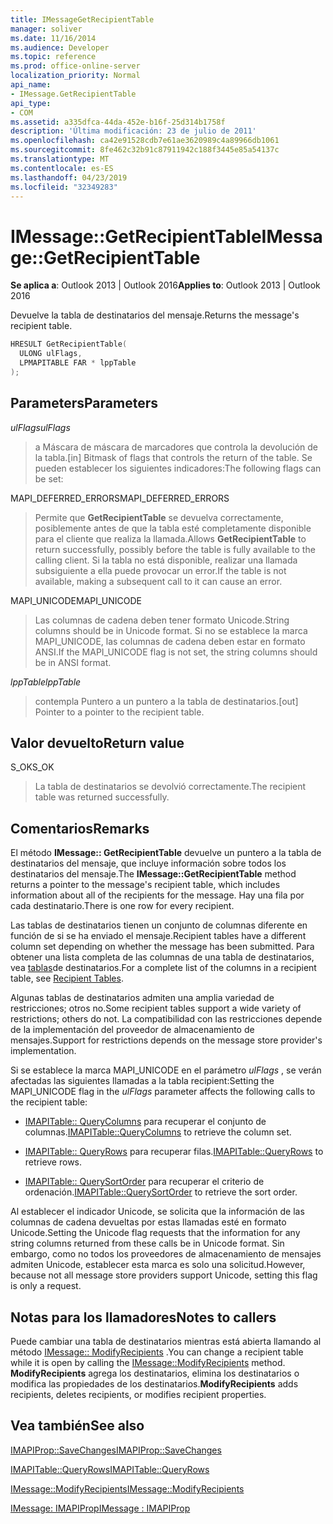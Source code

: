 ```yaml
---
title: IMessageGetRecipientTable
manager: soliver
ms.date: 11/16/2014
ms.audience: Developer
ms.topic: reference
ms.prod: office-online-server
localization_priority: Normal
api_name:
- IMessage.GetRecipientTable
api_type:
- COM
ms.assetid: a335dfca-44da-452e-b16f-25d314b1758f
description: 'Última modificación: 23 de julio de 2011'
ms.openlocfilehash: ca42e91528cdb7e61ae3620989c4a89966db1061
ms.sourcegitcommit: 8fe462c32b91c87911942c188f3445e85a54137c
ms.translationtype: MT
ms.contentlocale: es-ES
ms.lasthandoff: 04/23/2019
ms.locfileid: "32349283"
---
```

# <a name="imessagegetrecipienttable"></a><span data-ttu-id="57287-103">IMessage::GetRecipientTable</span><span class="sxs-lookup"><span data-stu-id="57287-103">IMessage::GetRecipientTable</span></span>

  
  
<span data-ttu-id="57287-104">**Se aplica a**: Outlook 2013 | Outlook 2016</span><span class="sxs-lookup"><span data-stu-id="57287-104">**Applies to**: Outlook 2013 | Outlook 2016</span></span> 
  
<span data-ttu-id="57287-105">Devuelve la tabla de destinatarios del mensaje.</span><span class="sxs-lookup"><span data-stu-id="57287-105">Returns the message's recipient table.</span></span>
  
```cpp
HRESULT GetRecipientTable(
  ULONG ulFlags,
  LPMAPITABLE FAR * lppTable
);
```

## <a name="parameters"></a><span data-ttu-id="57287-106">Parameters</span><span class="sxs-lookup"><span data-stu-id="57287-106">Parameters</span></span>

 <span data-ttu-id="57287-107">_ulFlags_</span><span class="sxs-lookup"><span data-stu-id="57287-107">_ulFlags_</span></span>
  
> <span data-ttu-id="57287-108">a Máscara de máscara de marcadores que controla la devolución de la tabla.</span><span class="sxs-lookup"><span data-stu-id="57287-108">[in] Bitmask of flags that controls the return of the table.</span></span> <span data-ttu-id="57287-109">Se pueden establecer los siguientes indicadores:</span><span class="sxs-lookup"><span data-stu-id="57287-109">The following flags can be set:</span></span>
    
<span data-ttu-id="57287-110">MAPI_DEFERRED_ERRORS</span><span class="sxs-lookup"><span data-stu-id="57287-110">MAPI_DEFERRED_ERRORS</span></span> 
  
> <span data-ttu-id="57287-111">Permite que **GetRecipientTable** se devuelva correctamente, posiblemente antes de que la tabla esté completamente disponible para el cliente que realiza la llamada.</span><span class="sxs-lookup"><span data-stu-id="57287-111">Allows **GetRecipientTable** to return successfully, possibly before the table is fully available to the calling client.</span></span> <span data-ttu-id="57287-112">Si la tabla no está disponible, realizar una llamada subsiguiente a ella puede provocar un error.</span><span class="sxs-lookup"><span data-stu-id="57287-112">If the table is not available, making a subsequent call to it can cause an error.</span></span> 
    
<span data-ttu-id="57287-113">MAPI_UNICODE</span><span class="sxs-lookup"><span data-stu-id="57287-113">MAPI_UNICODE</span></span> 
  
> <span data-ttu-id="57287-114">Las columnas de cadena deben tener formato Unicode.</span><span class="sxs-lookup"><span data-stu-id="57287-114">String columns should be in Unicode format.</span></span> <span data-ttu-id="57287-115">Si no se establece la marca MAPI_UNICODE, las columnas de cadena deben estar en formato ANSI.</span><span class="sxs-lookup"><span data-stu-id="57287-115">If the MAPI_UNICODE flag is not set, the string columns should be in ANSI format.</span></span>
    
 <span data-ttu-id="57287-116">_lppTable_</span><span class="sxs-lookup"><span data-stu-id="57287-116">_lppTable_</span></span>
  
> <span data-ttu-id="57287-117">contempla Puntero a un puntero a la tabla de destinatarios.</span><span class="sxs-lookup"><span data-stu-id="57287-117">[out] Pointer to a pointer to the recipient table.</span></span>
    
## <a name="return-value"></a><span data-ttu-id="57287-118">Valor devuelto</span><span class="sxs-lookup"><span data-stu-id="57287-118">Return value</span></span>

<span data-ttu-id="57287-119">S_OK</span><span class="sxs-lookup"><span data-stu-id="57287-119">S_OK</span></span> 
  
> <span data-ttu-id="57287-120">La tabla de destinatarios se devolvió correctamente.</span><span class="sxs-lookup"><span data-stu-id="57287-120">The recipient table was returned successfully.</span></span>
    
## <a name="remarks"></a><span data-ttu-id="57287-121">Comentarios</span><span class="sxs-lookup"><span data-stu-id="57287-121">Remarks</span></span>

<span data-ttu-id="57287-122">El método **IMessage:: GetRecipientTable** devuelve un puntero a la tabla de destinatarios del mensaje, que incluye información sobre todos los destinatarios del mensaje.</span><span class="sxs-lookup"><span data-stu-id="57287-122">The **IMessage::GetRecipientTable** method returns a pointer to the message's recipient table, which includes information about all of the recipients for the message.</span></span> <span data-ttu-id="57287-123">Hay una fila por cada destinatario.</span><span class="sxs-lookup"><span data-stu-id="57287-123">There is one row for every recipient.</span></span> 
  
<span data-ttu-id="57287-124">Las tablas de destinatarios tienen un conjunto de columnas diferente en función de si se ha enviado el mensaje.</span><span class="sxs-lookup"><span data-stu-id="57287-124">Recipient tables have a different column set depending on whether the message has been submitted.</span></span> <span data-ttu-id="57287-125">Para obtener una lista completa de las columnas de una tabla de destinatarios, vea [tablas](recipient-tables.md)de destinatarios.</span><span class="sxs-lookup"><span data-stu-id="57287-125">For a complete list of the columns in a recipient table, see [Recipient Tables](recipient-tables.md).</span></span>
  
<span data-ttu-id="57287-126">Algunas tablas de destinatarios admiten una amplia variedad de restricciones; otros no.</span><span class="sxs-lookup"><span data-stu-id="57287-126">Some recipient tables support a wide variety of restrictions; others do not.</span></span> <span data-ttu-id="57287-127">La compatibilidad con las restricciones depende de la implementación del proveedor de almacenamiento de mensajes.</span><span class="sxs-lookup"><span data-stu-id="57287-127">Support for restrictions depends on the message store provider's implementation.</span></span> 
  
<span data-ttu-id="57287-128">Si se establece la marca MAPI_UNICODE en el parámetro _ulFlags_ , se verán afectadas las siguientes llamadas a la tabla recipient:</span><span class="sxs-lookup"><span data-stu-id="57287-128">Setting the MAPI_UNICODE flag in the  _ulFlags_ parameter affects the following calls to the recipient table:</span></span> 
  
- <span data-ttu-id="57287-129">[IMAPITable:: QueryColumns](imapitable-querycolumns.md) para recuperar el conjunto de columnas.</span><span class="sxs-lookup"><span data-stu-id="57287-129">[IMAPITable::QueryColumns](imapitable-querycolumns.md) to retrieve the column set.</span></span> 
    
- <span data-ttu-id="57287-130">[IMAPITable:: QueryRows](imapitable-queryrows.md) para recuperar filas.</span><span class="sxs-lookup"><span data-stu-id="57287-130">[IMAPITable::QueryRows](imapitable-queryrows.md) to retrieve rows.</span></span> 
    
- <span data-ttu-id="57287-131">[IMAPITable:: QuerySortOrder](imapitable-querysortorder.md) para recuperar el criterio de ordenación.</span><span class="sxs-lookup"><span data-stu-id="57287-131">[IMAPITable::QuerySortOrder](imapitable-querysortorder.md) to retrieve the sort order.</span></span> 
    
<span data-ttu-id="57287-132">Al establecer el indicador Unicode, se solicita que la información de las columnas de cadena devueltas por estas llamadas esté en formato Unicode.</span><span class="sxs-lookup"><span data-stu-id="57287-132">Setting the Unicode flag requests that the information for any string columns returned from these calls be in Unicode format.</span></span> <span data-ttu-id="57287-133">Sin embargo, como no todos los proveedores de almacenamiento de mensajes admiten Unicode, establecer esta marca es solo una solicitud.</span><span class="sxs-lookup"><span data-stu-id="57287-133">However, because not all message store providers support Unicode, setting this flag is only a request.</span></span>
  
## <a name="notes-to-callers"></a><span data-ttu-id="57287-134">Notas para los llamadores</span><span class="sxs-lookup"><span data-stu-id="57287-134">Notes to callers</span></span>

<span data-ttu-id="57287-135">Puede cambiar una tabla de destinatarios mientras está abierta llamando al método [IMessage:: ModifyRecipients](imessage-modifyrecipients.md) .</span><span class="sxs-lookup"><span data-stu-id="57287-135">You can change a recipient table while it is open by calling the [IMessage::ModifyRecipients](imessage-modifyrecipients.md) method.</span></span> <span data-ttu-id="57287-136">**ModifyRecipients** agrega los destinatarios, elimina los destinatarios o modifica las propiedades de los destinatarios.</span><span class="sxs-lookup"><span data-stu-id="57287-136">**ModifyRecipients** adds recipients, deletes recipients, or modifies recipient properties.</span></span> 
  
## <a name="see-also"></a><span data-ttu-id="57287-137">Vea también</span><span class="sxs-lookup"><span data-stu-id="57287-137">See also</span></span>



[<span data-ttu-id="57287-138">IMAPIProp::SaveChanges</span><span class="sxs-lookup"><span data-stu-id="57287-138">IMAPIProp::SaveChanges</span></span>](imapiprop-savechanges.md)
  
[<span data-ttu-id="57287-139">IMAPITable::QueryRows</span><span class="sxs-lookup"><span data-stu-id="57287-139">IMAPITable::QueryRows</span></span>](imapitable-queryrows.md)
  
[<span data-ttu-id="57287-140">IMessage::ModifyRecipients</span><span class="sxs-lookup"><span data-stu-id="57287-140">IMessage::ModifyRecipients</span></span>](imessage-modifyrecipients.md)
  
[<span data-ttu-id="57287-141">IMessage: IMAPIProp</span><span class="sxs-lookup"><span data-stu-id="57287-141">IMessage : IMAPIProp</span></span>](imessageimapiprop.md)

